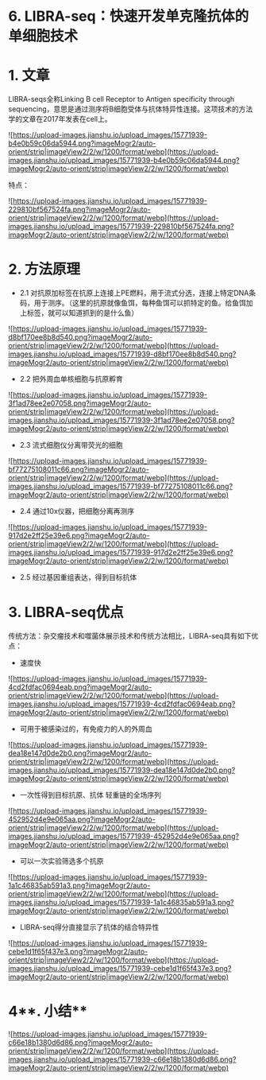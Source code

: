 # 6. LIBRA-seq：快速开发单克隆抗体的单细胞技术

# **1. 文章**

LIBRA-seqs全称Linking B cell Receptor to Antigen specificity through sequencing，意思是通过测序将B细胞受体与抗体特异性连接。这项技术的方法学的文章在2017年发表在cell上。

![https://upload-images.jianshu.io/upload_images/15771939-b4e0b59c06da5944.png?imageMogr2/auto-orient/strip|imageView2/2/w/1200/format/webp](https://upload-images.jianshu.io/upload_images/15771939-b4e0b59c06da5944.png?imageMogr2/auto-orient/strip|imageView2/2/w/1200/format/webp)

特点：

![https://upload-images.jianshu.io/upload_images/15771939-229810bf567524fa.png?imageMogr2/auto-orient/strip|imageView2/2/w/1200/format/webp](https://upload-images.jianshu.io/upload_images/15771939-229810bf567524fa.png?imageMogr2/auto-orient/strip|imageView2/2/w/1200/format/webp)

# **2. 方法原理**

- 2.1 对抗原加标签在抗原上连接上PE燃料，用于流式分选，连接上特定DNA条码，用于测序。（这里的抗原就像鱼饵，每种鱼饵可以抓特定的鱼。给鱼饵加上标签，就可以知道抓到的是什么鱼）

![https://upload-images.jianshu.io/upload_images/15771939-d8bf170ee8b8d540.png?imageMogr2/auto-orient/strip|imageView2/2/w/1200/format/webp](https://upload-images.jianshu.io/upload_images/15771939-d8bf170ee8b8d540.png?imageMogr2/auto-orient/strip|imageView2/2/w/1200/format/webp)

- 2.2 把外周血单核细胞与抗原孵育

![https://upload-images.jianshu.io/upload_images/15771939-3f1ad78ee2e07058.png?imageMogr2/auto-orient/strip|imageView2/2/w/1200/format/webp](https://upload-images.jianshu.io/upload_images/15771939-3f1ad78ee2e07058.png?imageMogr2/auto-orient/strip|imageView2/2/w/1200/format/webp)

- 2.3 流式细胞仪分离带荧光的细胞

![https://upload-images.jianshu.io/upload_images/15771939-bf77275108011c66.png?imageMogr2/auto-orient/strip|imageView2/2/w/1200/format/webp](https://upload-images.jianshu.io/upload_images/15771939-bf77275108011c66.png?imageMogr2/auto-orient/strip|imageView2/2/w/1200/format/webp)

- 2.4 通过10x仪器，把细胞分离再测序

![https://upload-images.jianshu.io/upload_images/15771939-917d2e2ff25e39e6.png?imageMogr2/auto-orient/strip|imageView2/2/w/1200/format/webp](https://upload-images.jianshu.io/upload_images/15771939-917d2e2ff25e39e6.png?imageMogr2/auto-orient/strip|imageView2/2/w/1200/format/webp)

- 2.5 经过基因重组表达，得到目标抗体

# **3. LIBRA-seq优点**

传统方法：杂交瘤技术和噬菌体展示技术和传统方法相比，LIBRA-seq具有如下优点：

- 速度快

![https://upload-images.jianshu.io/upload_images/15771939-4cd2fdfac0694eab.png?imageMogr2/auto-orient/strip|imageView2/2/w/1200/format/webp](https://upload-images.jianshu.io/upload_images/15771939-4cd2fdfac0694eab.png?imageMogr2/auto-orient/strip|imageView2/2/w/1200/format/webp)

- 可用于被感染过的，有免疫力的人的外周血

![https://upload-images.jianshu.io/upload_images/15771939-dea18e147d0de2b0.png?imageMogr2/auto-orient/strip|imageView2/2/w/1200/format/webp](https://upload-images.jianshu.io/upload_images/15771939-dea18e147d0de2b0.png?imageMogr2/auto-orient/strip|imageView2/2/w/1200/format/webp)

- 一次性得到目标抗原、抗体 轻重链的全场序列

![https://upload-images.jianshu.io/upload_images/15771939-452952d4e9e065aa.png?imageMogr2/auto-orient/strip|imageView2/2/w/1200/format/webp](https://upload-images.jianshu.io/upload_images/15771939-452952d4e9e065aa.png?imageMogr2/auto-orient/strip|imageView2/2/w/1200/format/webp)

- 可以一次实验筛选多个抗原

![https://upload-images.jianshu.io/upload_images/15771939-1a1c46835ab591a3.png?imageMogr2/auto-orient/strip|imageView2/2/w/1200/format/webp](https://upload-images.jianshu.io/upload_images/15771939-1a1c46835ab591a3.png?imageMogr2/auto-orient/strip|imageView2/2/w/1200/format/webp)

- LIBRA-seq得分直接显示了抗体的结合特异性

![https://upload-images.jianshu.io/upload_images/15771939-cebe1d1f65f437e3.png?imageMogr2/auto-orient/strip|imageView2/2/w/1200/format/webp](https://upload-images.jianshu.io/upload_images/15771939-cebe1d1f65f437e3.png?imageMogr2/auto-orient/strip|imageView2/2/w/1200/format/webp)

# 4**. 小结**

![https://upload-images.jianshu.io/upload_images/15771939-c66e18b1380d6d86.png?imageMogr2/auto-orient/strip|imageView2/2/w/1200/format/webp](https://upload-images.jianshu.io/upload_images/15771939-c66e18b1380d6d86.png?imageMogr2/auto-orient/strip|imageView2/2/w/1200/format/webp)